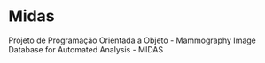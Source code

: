 # Midas
Projeto de Programação Orientada a Objeto - Mammography Image Database for Automated Analysis - MIDAS
